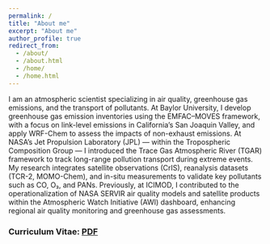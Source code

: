 ```yaml
---
permalink: /
title: "About me"
excerpt: "About me"
author_profile: true
redirect_from: 
  - /about/
  - /about.html
  - /home/
  - /home.html
---
```

I am an atmospheric scientist specializing in air quality, greenhouse gas emissions, and the transport of pollutants. At Baylor University, I develop greenhouse gas emission inventories using the EMFAC–MOVES framework, with a focus on link-level emissions in California’s San Joaquin Valley, and apply WRF-Chem to assess the impacts of non-exhaust emissions. At NASA’s Jet Propulsion Laboratory (JPL) — within the Tropospheric Composition Group — I introduced the Trace Gas Atmospheric River (TGAR) framework to track long-range pollution transport during extreme events. My research integrates satellite observations (CrIS), reanalysis datasets (TCR-2, MOMO-Chem), and in-situ measurements to validate key pollutants such as CO, O₃, and PANs. Previously, at ICIMOD, I contributed to the operationalization of NASA SERVIR air quality models and satellite products within the Atmospheric Watch Initiative (AWI) dashboard, enhancing regional air quality monitoring and greenhouse gas assessments.



### Curriculum Vitae: [PDF](https://drive.google.com/file/d/1DW2bY2PMAPHD0oW9xnOGp8lyYlmGRjsi/view?usp=sharing) ###

